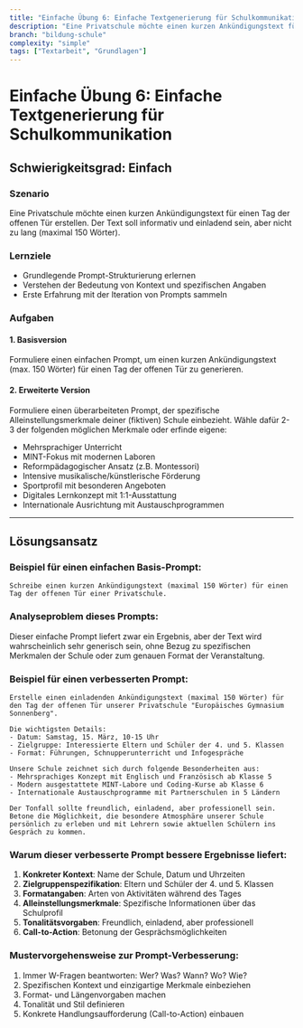 ```yaml
---
title: "Einfache Übung 6: Einfache Textgenerierung für Schulkommunikation"
description: "Eine Privatschule möchte einen kurzen Ankündigungstext für einen Tag der offenen Tür erstellen. Der Text soll informativ und einladend sein, aber n..."
branch: "bildung-schule"
complexity: "simple"
tags: ["Textarbeit", "Grundlagen"]
---
```


# Einfache Übung 6: Einfache Textgenerierung für Schulkommunikation

## Schwierigkeitsgrad: Einfach  

### Szenario
Eine Privatschule möchte einen kurzen Ankündigungstext für einen Tag der offenen Tür erstellen. Der Text soll informativ und einladend sein, aber nicht zu lang (maximal 150 Wörter).

### Lernziele
- Grundlegende Prompt-Strukturierung erlernen
- Verstehen der Bedeutung von Kontext und spezifischen Angaben
- Erste Erfahrung mit der Iteration von Prompts sammeln

### Aufgaben

#### 1. Basisversion
Formuliere einen einfachen Prompt, um einen kurzen Ankündigungstext (max. 150 Wörter) für einen Tag der offenen Tür zu generieren.

#### 2. Erweiterte Version
Formuliere einen überarbeiteten Prompt, der spezifische Alleinstellungsmerkmale deiner (fiktiven) Schule einbezieht. Wähle dafür 2-3 der folgenden möglichen Merkmale oder erfinde eigene:
- Mehrsprachiger Unterricht
- MINT-Fokus mit modernen Laboren
- Reformpädagogischer Ansatz (z.B. Montessori)
- Intensive musikalische/künstlerische Förderung
- Sportprofil mit besonderen Angeboten
- Digitales Lernkonzept mit 1:1-Ausstattung
- Internationale Ausrichtung mit Austauschprogrammen

---

## Lösungsansatz

### Beispiel für einen einfachen Basis-Prompt:
```
Schreibe einen kurzen Ankündigungstext (maximal 150 Wörter) für einen Tag der offenen Tür einer Privatschule.
```

### Analyseproblem dieses Prompts:
Dieser einfache Prompt liefert zwar ein Ergebnis, aber der Text wird wahrscheinlich sehr generisch sein, ohne Bezug zu spezifischen Merkmalen der Schule oder zum genauen Format der Veranstaltung.

### Beispiel für einen verbesserten Prompt:
```
Erstelle einen einladenden Ankündigungstext (maximal 150 Wörter) für den Tag der offenen Tür unserer Privatschule "Europäisches Gymnasium Sonnenberg".

Die wichtigsten Details:
- Datum: Samstag, 15. März, 10-15 Uhr
- Zielgruppe: Interessierte Eltern und Schüler der 4. und 5. Klassen
- Format: Führungen, Schnupperunterricht und Infogespräche

Unsere Schule zeichnet sich durch folgende Besonderheiten aus:
- Mehrsprachiges Konzept mit Englisch und Französisch ab Klasse 5
- Modern ausgestattete MINT-Labore und Coding-Kurse ab Klasse 6
- Internationale Austauschprogramme mit Partnerschulen in 5 Ländern

Der Tonfall sollte freundlich, einladend, aber professionell sein. Betone die Möglichkeit, die besondere Atmosphäre unserer Schule persönlich zu erleben und mit Lehrern sowie aktuellen Schülern ins Gespräch zu kommen.
```

### Warum dieser verbesserte Prompt bessere Ergebnisse liefert:
1. **Konkreter Kontext**: Name der Schule, Datum und Uhrzeiten
2. **Zielgruppenspezifikation**: Eltern und Schüler der 4. und 5. Klassen
3. **Formatangaben**: Arten von Aktivitäten während des Tages
4. **Alleinstellungsmerkmale**: Spezifische Informationen über das Schulprofil
5. **Tonalitätsvorgaben**: Freundlich, einladend, aber professionell
6. **Call-to-Action**: Betonung der Gesprächsmöglichkeiten

### Mustervorgehensweise zur Prompt-Verbesserung:
1. Immer W-Fragen beantworten: Wer? Was? Wann? Wo? Wie?
2. Spezifischen Kontext und einzigartige Merkmale einbeziehen
3. Format- und Längenvorgaben machen
4. Tonalität und Stil definieren
5. Konkrete Handlungsaufforderung (Call-to-Action) einbauen
